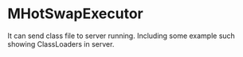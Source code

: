 # MHotSwapExecutor
It can send class file to server running.
Including some example such showing ClassLoaders in server.
